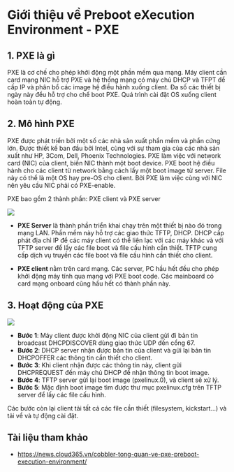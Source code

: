 # Giới thiệu về Preboot eXecution Environment - PXE
## 1. PXE là gì

PXE là cơ chế cho phép khởi động một phần mềm qua mạng. Máy client cần card mạng NIC hỗ trợ PXE và hệ thống mạng có máy chủ DHCP và TFPT để cấp IP và phân bổ các image hệ điều hành xuống client. Đa số các thiết bị ngày này đều hỗ trợ cho chế boot PXE. Quá trình cài đặt OS xuống client hoàn toàn tự động.

## 2. Mô hình PXE

PXE được phát triển bởi một số các nhà sản xuất phần mềm và phần cứng lớn. Được thiết kế ban đầu bởi Intel, cùng với sự tham gia của các nhà sản xuất như HP, 3Com, Dell, Phoenix Technologies. PXE làm việc với network card (NIC) của client, biến NIC thành một boot device. PXE boot hệ điều hành cho các client từ network bằng cách lấy một boot image từ server. File này có thể là một OS hay pre-OS cho client. Bởi PXE làm việc cùng với NIC nên yêu cầu NIC phải có PXE-enable.

PXE bao gồm 2 thành phần: PXE client và PXE server

<img src=https://i.imgur.com/HBq0sHj.png>

- **PXE Server** là thành phần triển khai chạy trên một thiết bị nào đó trong mạng LAN. Phần mềm này hỗ trợ các giao thức TFTP, DHCP. DHCP cấp phát địa chỉ IP để các máy client có thể liên lạc với các máy khác và với TFTP server để lấy các file boot và file cấu hình cần thiết. TFTP cung cấp dịch vụ truyền các file boot và file cấu hình cần thiết cho client.

- **PXE client** nằm trên card mạng. Các server, PC hầu hết đều cho phép khởi động máy tính qua mạng với PXE boot code. Các mainboard có card mạng onboard cũng hầu hết có thành phần này.

## 3. Hoạt động của PXE

<img src=https://i.imgur.com/nePNwWR.png>

- **Bước 1**: Máy client được khởi động NIC của client gửi đi bản tin broadcast DHCPDISCOVER dùng giao thức UDP đến cổng 67.
- **Bước 2**: DHCP server nhận được bản tin của client và gửi lại bản tin DHCPOFFER các thông tin cần thiết cho client.
- **Bước 3**: Khi client nhận được các thông tin này, client gửi DHCPREQUEST đến máy chủ DHCP để nhận thông tin boot image.
- **Bước 4**: TFTP server gửi lại boot image (pxelinux.0), và client sẽ xử lý.
- **Bước 5**: Mặc định boot image tìm được thư mục pxelinux.cfg trên TFTP server để lấy các file cấu hình.

Các bước còn lại client tải tất cả các file cần thiết (filesystem, kickstart...) và tải về và tự động cài đặt.

## Tài liệu tham khảo
- https://news.cloud365.vn/cobbler-tong-quan-ve-pxe-preboot-execution-environment/
